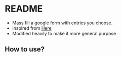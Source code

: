 # README

- Mass fill a google form with entries you choose. 
- Inspired from [Here](https://github.com/jamesshah/GoogleForm-AutoFill/blob/master/AutoFill.py)
- Modified heavily to make it more general purpose

## How to use?

